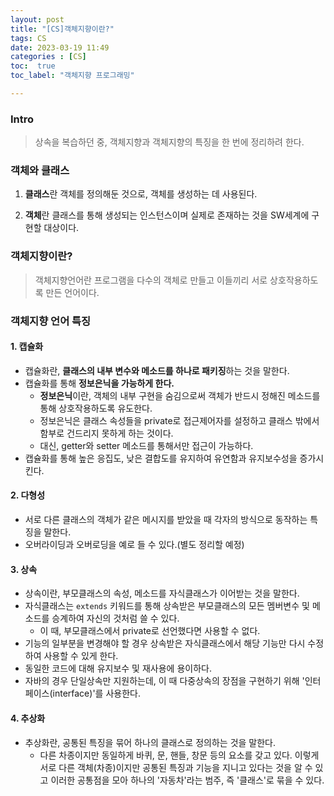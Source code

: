 ```yaml
---
layout: post
title: "[CS]객체지향이란?"
tags: CS
date: 2023-03-19 11:49
categories : [CS]
toc:  true
toc_label: "객체지향 프로그래밍"

---
```


### Intro
> 상속을 복습하던 중, 객체지향과 객체지향의 특징을 한 번에 정리하려 한다.

### 객체와 클래스
1. **클래스**란 객체를 정의해둔 것으로, 객체를 생성하는 데 사용된다.

2. **객체**란 클래스를 통해 생성되는 인스턴스이며 실제로 존재하는 것을 SW세계에 구현할 대상이다.

### 객체지향이란?
> 객체지향언어란 프로그램을 다수의 객체로 만들고 이들끼리 서로 상호작용하도록 만든 언어이다.

### 객체지향 언어 특징

#### 1. 캡슐화
- 캡슐화란, **클래스의 내부 변수와 메소드를 하나로 패키징**하는 것을 말한다.
- 캡슐화를 통해 **정보은닉을 가능하게 한다.**
    - **정보은닉**이란, 객체의 내부 구현을 숨김으로써 객체가 반드시 정해진 메소드를 통해 상호작용하도록 유도한다.
    - 정보은닉은 클래스 속성들을 private로 접근제어자를 설정하고 클래스 밖에서 함부로 건드리지 못하게 하는 것이다.
    - 대신, getter와 setter 메소드를 통해서만 접근이 가능하다.
- 캡슐화를 통해 높은 응집도, 낮은 결합도를 유지하여 유연함과 유지보수성을 증가시킨다.

#### 2. 다형성
- 서로 다른 클래스의 객체가 같은 메시지를 받았을 때 각자의 방식으로 동작하는 특징을 말한다.
- 오버라이딩과 오버로딩을 예로 들 수 있다.(별도 정리할 예정)

#### 3. 상속
- 상속이란, 부모클래스의 속성, 메소드를 자식클래스가 이어받는 것을 말한다.
- 자식클래스는 `extends` 키워드를 통해 상속받은 부모클래스의 모든 멤버변수 및 메소드를 승계하여 자신의 것처럼 쓸 수 있다.
    - 이 때, 부모클래스에서 private로 선언했다면 사용할 수 없다.
- 기능의 일부분을 변경해야 할 경우 상속받은 자식클래스에서 해당 기능만 다시 수정하여 사용할 수 있게 한다.
- 동일한 코드에 대해 유지보수 및 재사용에 용이하다.
- 자바의 경우 단일상속만 지원하는데, 이 때 다중상속의 장점을 구현하기 위해 '인터페이스(interface)'를 사용한다.

#### 4. 추상화
- 추상화란, 공통된 특징을 묶어 하나의 클래스로 정의하는 것을 말한다.
    - 다른 차종이지만 동일하게 바퀴, 문, 핸들, 창문 등의 요소를 갖고 있다. 이렇게 서로 다른 객체(차종)이지만 공통된 특징과 기능을 지니고 있다는 것을 알 수 있고 이러한 공통점을 모아 하나의 '자동차'라는 범주, 즉 '클래스'로 묶을 수 있다.


